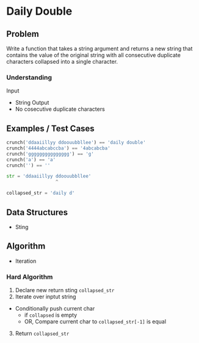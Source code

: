 # Daily Double

## Problem

Write a function that takes a string argument and returns a new string that contains the value of the original string with all consecutive duplicate characters collapsed into a single character.

### Understanding

Input
- String
Output
- No cosecutive duplicate characters

## Examples / Test Cases

```python
crunch('ddaaiillyy ddoouubbllee') == 'daily double'
crunch('4444abcabccba') == '4abcabcba'
crunch('ggggggggggggggg') == 'g'
crunch('a') == 'a'
crunch('') == ''

str = 'ddaaiillyy ddoouubbllee'
                  ^

collapsed_str = 'daily d'
```

## Data Structures

- Sting

## Algorithm
- Iteration
### Hard Algorithm
1. Declare new return sting `collapsed_str`
2. Iterate over inptut string
  - Conditionally push current char
    - if `collapsed` is empty
    - OR, Compare current char to `collapsed_str[-1]` is equal
3. Return `collapsed_str`

